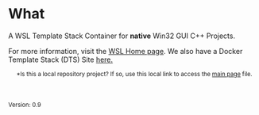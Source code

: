 

# What
A WSL Template Stack Container for **native** Win32 GUI C++ Projects.

For more information, visit the [WSL Home page](https://nicojane.github.io/WSL-Template-Stacks-Home/). We also have a  Docker Template Stack (DTS) Site [here.](https://nicojane.github.io/Docker-Template-Stacks-Home/)

<sub> &nbsp;&nbsp;&nbsp;&nbsp; *Is this a local repository project? If so, use this local link to access the [main page](./index) file. <sub>

<br><br>
<small>Version: 0.9 </small>